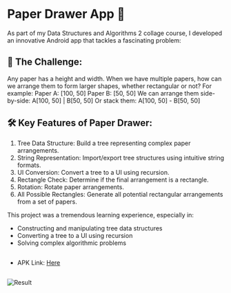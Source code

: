 # Paper Drawer App 📱

As part of my Data Structures and Algorithms 2 collage course, I developed an innovative Android app that tackles a fascinating problem:

## 📄 The Challenge:
Any paper has a height and width. When we have multiple papers, how can we arrange them to form larger shapes, whether rectangular or not? For example:
Paper A: [100, 50]
Paper B: [50, 50]
We can arrange them side-by-side: A[100, 50] | B[50, 50]
Or stack them: A[100, 50] - B[50, 50]

## 🛠️ Key Features of Paper Drawer:
1. Tree Data Structure: Build a tree representing complex paper arrangements.
2. String Representation: Import/export tree structures using intuitive string formats.
3. UI Conversion: Convert a tree to a UI using recursion.
4. Rectangle Check: Determine if the final arrangement is a rectangle.
5. Rotation: Rotate paper arrangements.
6. All Possible Rectangles: Generate all potential rectangular arrangements from a set of papers.

This project was a tremendous learning experience, especially in:
- Constructing and manipulating tree data structures
- Converting a tree to a UI using recursion
- Solving complex algorithmic problems
## 
- APK Link: [Here](https://drive.google.com/file/d/1b4OzIPOuBJxHYWxCAFAubiOGOEURvkP3/view?usp=drive_link)
## 
![Result](https://github.com/MohammadMarwan2005/paper-drawer/assets/118211755/791b6444-cd94-4ca3-9663-d8ab1a18812f)
